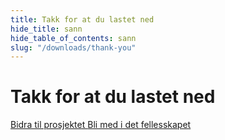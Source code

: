 ```yaml
---
title: Takk for at du lastet ned
hide_title: sann
hide_table_of_contents: sann
slug: "/downloads/thank-you"
---
```


<div className="text-center margin-top--xl">

# Takk for at du lastet ned

<div className="row margin-bottom--lg padding--sm flex-center">
<a className="button button--outline button--warning button--lg margin--sm" href="/contributing">
  Bidra til prosjektet
</a>
<a className="button button--outline button--info button--lg margin--sm" href="https://linwood.dev/matrix">
  Bli med i det fellesskapet
</a>

</div>

</div>
